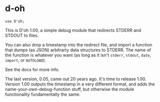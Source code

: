 # d-oh

```
use D'oh;
```

This is D'oh 1.00, a simple debug module that redirects STDERR and STDOUT to files.

You can also drop a timestamp into the redirect file, and import a function that dumps (as JSON) arbitrarty data structures to STDERR.  The name of the function is whatever you want (as long as it isn't `stderr`, `stdout`, `date`, `import`, or `AUTOLOAD`).

See the docs for more info.

The last version, 0.05, came out 20 years ago.  It's time to release 1.00.  Version 1.00 outputs the timestamp in a very different format, and adds the name-your-own-debug-function stuff, but otherwise the module functionality fundamentally the same.
